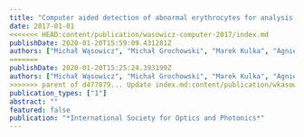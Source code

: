 ```yaml
---
title: "Computer aided detection of abnormal erythrocytes for analysis of the in vitro interactions of nanodiamonds with human blood"
date: 2017-01-01
<<<<<<< HEAD:content/publication/wasowicz-computer-2017/index.md
publishDate: 2020-01-20T15:59:09.431281Z
authors: ["Michał Wąsowicz", "Michał Grochowski", "Marek Kulka", "Agnieszka Mikołajczyk", "Mateusz Ficek", "Katarzyna Karpieńko", "Maciej Cićkiewicz"]
=======
publishDate: 2020-01-20T15:25:24.393199Z
authors: ["Michał Wąsowicz", "Michał Grochowski", "Marek Kulka", "Agnieszka Mikołajczyk", "Mateusz Ficek", "Katarzyna Karpieńko", "Maciej Cićkiewicz"]
>>>>>>> parent of d477879... Update index.md:content/publication/wkasowicz-2017-computer/index.md
publication_types: ["1"]
abstract: ""
featured: false
publication: "*International Society for Optics and Photonics*"
---
```


